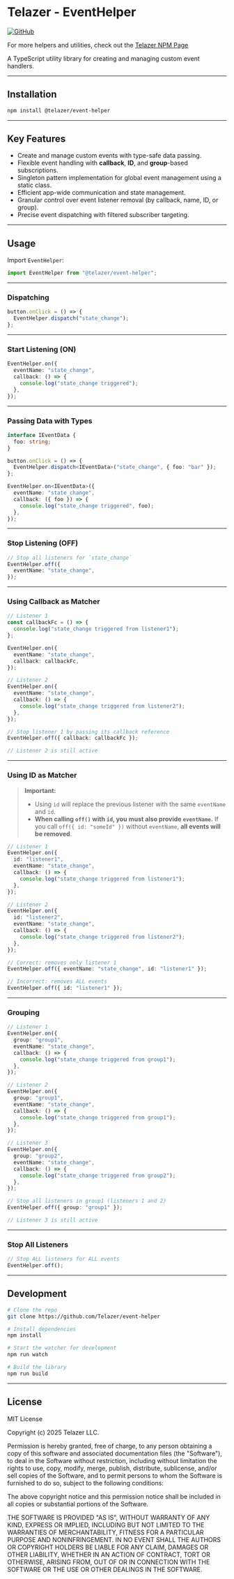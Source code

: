 # Telazer - EventHelper

[![GitHub](https://img.shields.io/badge/GitHub-Repository-blue)](https://github.com/Telazer/event-helper)

For more helpers and utilities, check out the [Telazer NPM Page](https://www.npmjs.com/org/telazer)

A TypeScript utility library for creating and managing custom event handlers.

---

## Installation

```bash
npm install @telazer/event-helper
```

---

## Key Features

- Create and manage custom events with type-safe data passing.
- Flexible event handling with **callback**, **ID**, and **group**-based subscriptions.
- Singleton pattern implementation for global event management using a static class.
- Efficient app-wide communication and state management.
- Granular control over event listener removal (by callback, name, ID, or group).
- Precise event dispatching with filtered subscriber targeting.

---

## Usage

Import `EventHelper`:

```ts
import EventHelper from "@telazer/event-helper";
```

---

### Dispatching

```ts
button.onClick = () => {
  EventHelper.dispatch("state_change");
};
```

---

### Start Listening (ON)

```ts
EventHelper.on({
  eventName: "state_change",
  callback: () => {
    console.log("state_change triggered");
  },
});
```

---

### Passing Data with Types

```ts
interface IEventData {
  foo: string;
}

button.onClick = () => {
  EventHelper.dispatch<IEventData>("state_change", { foo: "bar" });
};

EventHelper.on<IEventData>({
  eventName: "state_change",
  callback: ({ foo }) => {
    console.log("state_change triggered", foo);
  },
});
```

---

### Stop Listening (OFF)

```ts
// Stop all listeners for `state_change`
EventHelper.off({
  eventName: "state_change",
});
```

---

### Using Callback as Matcher

```ts
// Listener 1
const callbackFc = () => {
  console.log("state_change triggered from listener1");
};

EventHelper.on({
  eventName: "state_change",
  callback: callbackFc,
});

// Listener 2
EventHelper.on({
  eventName: "state_change",
  callback: () => {
    console.log("state_change triggered from listener2");
  },
});

// Stop listener 1 by passing its callback reference
EventHelper.off({ callback: callbackFc });

// Listener 2 is still active
```

---

### Using ID as Matcher

> **Important:**
>
> - Using `id` will replace the previous listener with the same `eventName` and `id`.
> - **When calling `off()` with `id`, you must also provide `eventName`.**
>   If you call `off({ id: "someId" })` without `eventName`, **all events will be removed**.

```ts
// Listener 1
EventHelper.on({
  id: "listener1",
  eventName: "state_change",
  callback: () => {
    console.log("state_change triggered from listener1");
  },
});

// Listener 2
EventHelper.on({
  id: "listener2",
  eventName: "state_change",
  callback: () => {
    console.log("state_change triggered from listener2");
  },
});

// Correct: removes only listener 1
EventHelper.off({ eventName: "state_change", id: "listener1" });

// Incorrect: removes ALL events
EventHelper.off({ id: "listener1" });
```

---

### Grouping

```ts
// Listener 1
EventHelper.on({
  group: "group1",
  eventName: "state_change",
  callback: () => {
    console.log("state_change triggered from group1");
  },
});

// Listener 2
EventHelper.on({
  group: "group1",
  eventName: "state_change",
  callback: () => {
    console.log("state_change triggered from group1");
  },
});

// Listener 3
EventHelper.on({
  group: "group2",
  eventName: "state_change",
  callback: () => {
    console.log("state_change triggered from group2");
  },
});

// Stop all listeners in group1 (listeners 1 and 2)
EventHelper.off({ group: "group1" });

// Listener 3 is still active
```

---

### Stop All Listeners

```ts
// Stop ALL listeners for ALL events
EventHelper.off();
```

---

## Development

```bash
# Clone the repo
git clone https://github.com/Telazer/event-helper

# Install dependencies
npm install

# Start the watcher for development
npm run watch

# Build the library
npm run build
```

---

## License

MIT License

Copyright (c) 2025 Telazer LLC.

Permission is hereby granted, free of charge, to any person obtaining a copy
of this software and associated documentation files (the "Software"), to deal
in the Software without restriction, including without limitation the rights
to use, copy, modify, merge, publish, distribute, sublicense, and/or sell
copies of the Software, and to permit persons to whom the Software is
furnished to do so, subject to the following conditions:

The above copyright notice and this permission notice shall be included in
all copies or substantial portions of the Software.

THE SOFTWARE IS PROVIDED "AS IS", WITHOUT WARRANTY OF ANY KIND, EXPRESS OR
IMPLIED, INCLUDING BUT NOT LIMITED TO THE WARRANTIES OF MERCHANTABILITY,
FITNESS FOR A PARTICULAR PURPOSE AND NONINFRINGEMENT. IN NO EVENT SHALL THE
AUTHORS OR COPYRIGHT HOLDERS BE LIABLE FOR ANY CLAIM, DAMAGES OR OTHER
LIABILITY, WHETHER IN AN ACTION OF CONTRACT, TORT OR OTHERWISE, ARISING FROM,
OUT OF OR IN CONNECTION WITH THE SOFTWARE OR THE USE OR OTHER DEALINGS IN
THE SOFTWARE.
